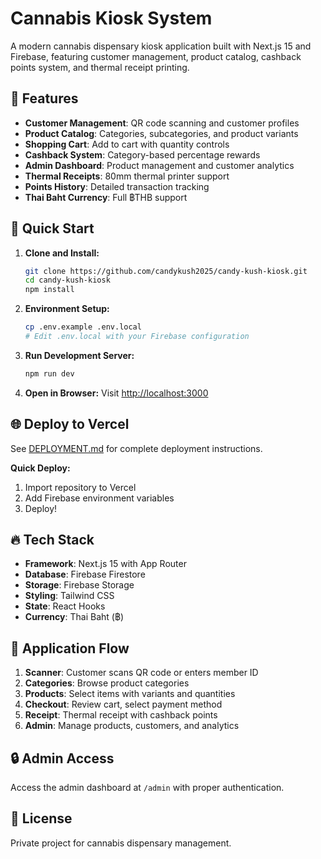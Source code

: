 # Cannabis Kiosk System

A modern cannabis dispensary kiosk application built with Next.js 15 and Firebase, featuring customer management, product catalog, cashback points system, and thermal receipt printing.

## 🚀 Features

- **Customer Management**: QR code scanning and customer profiles
- **Product Catalog**: Categories, subcategories, and product variants
- **Shopping Cart**: Add to cart with quantity controls
- **Cashback System**: Category-based percentage rewards
- **Admin Dashboard**: Product management and customer analytics
- **Thermal Receipts**: 80mm thermal printer support
- **Points History**: Detailed transaction tracking
- **Thai Baht Currency**: Full ฿THB support

## 🔧 Quick Start

1. **Clone and Install:**

   ```bash
   git clone https://github.com/candykush2025/candy-kush-kiosk.git
   cd candy-kush-kiosk
   npm install
   ```

2. **Environment Setup:**

   ```bash
   cp .env.example .env.local
   # Edit .env.local with your Firebase configuration
   ```

3. **Run Development Server:**

   ```bash
   npm run dev
   ```

4. **Open in Browser:**
   Visit [http://localhost:3000](http://localhost:3000)

## 🌐 Deploy to Vercel

See [DEPLOYMENT.md](DEPLOYMENT.md) for complete deployment instructions.

**Quick Deploy:**

1. Import repository to Vercel
2. Add Firebase environment variables
3. Deploy!

## 🔥 Tech Stack

- **Framework**: Next.js 15 with App Router
- **Database**: Firebase Firestore
- **Storage**: Firebase Storage
- **Styling**: Tailwind CSS
- **State**: React Hooks
- **Currency**: Thai Baht (฿)

## 📱 Application Flow

1. **Scanner**: Customer scans QR code or enters member ID
2. **Categories**: Browse product categories
3. **Products**: Select items with variants and quantities
4. **Checkout**: Review cart, select payment method
5. **Receipt**: Thermal receipt with cashback points
6. **Admin**: Manage products, customers, and analytics

## 🔒 Admin Access

Access the admin dashboard at `/admin` with proper authentication.

## 📄 License

Private project for cannabis dispensary management.

